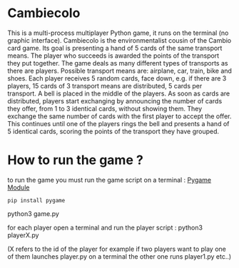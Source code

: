 # Cambiecolo 
This is a multi-process multiplayer Python game, it runs on the terminal (no graphic interface).
Cambiecolo is the environmentalist cousin of the Cambio card game. Its goal is presenting a hand of 5
cards of the same transport means. The player who succeeds is awarded the points of the transport they
put together. The game deals as many different types of transports as there are players. Possible transport
means are: airplane, car, train, bike and shoes. Each player receives 5 random cards, face down, e.g. if there
are 3 players, 15 cards of 3 transport means are distributed, 5 cards per transport. A bell is placed in the
middle of the players. As soon as cards are distributed, players start exchanging by announcing the
number of cards they offer, from 1 to 3 identical cards, without showing them. They exchange the same
number of cards with the first player to accept the offer. This continues until one of the players rings the
bell and presents a hand of 5 identical cards, scoring the points of the transport they have grouped.
# How to run the game ?
to run the game you must run the game script on a terminal :
[Pygame Module](https://www.pygame.org)

    pip install pygame



   python3 game.py
   
for each player open a terminal and run the player script :
  python3 playerX.py
  
(X refers to the id of the player for example if two players want to play one of them launches player.py on a terminal the other one runs player1.py etc..)
